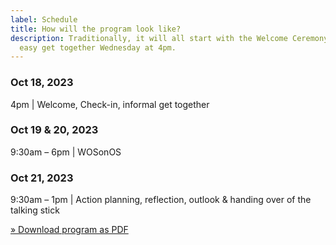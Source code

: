 ```yaml
---
label: Schedule
title: How will the program look like?
description: Traditionally, it will all start with the Welcome Ceremony and an
  easy get together Wednesday at 4pm.
---
```

### **Oct 18, 2023**

4pm | Welcome, Check-in, informal get together 

### **Oct 19 & 20, 2023**

9:30am – 6pm | WOSonOS

### **Oct 21, 2023**

9:30am – 1pm | Action planning, reflection, outlook & handing over of the talking stick

[» Download program as PDF](www.wosonos2023.berlin/src/static/img/wosonos_2023_program.pdf)